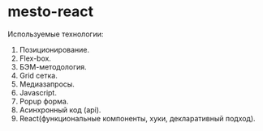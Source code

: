 # mesto-react

Используемые технологии:
1. Позиционирование.
2. Flex-box.
3. БЭМ-методология.
4. Grid сетка.
5. Медиазапросы.
6. Javascript.
7. Popup форма.
8. Асинхронный код (api).
9. React(функциональные компоненты, хуки, декларативный подход).